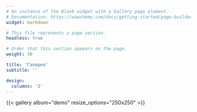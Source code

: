 ```yaml
---
# An instance of the Blank widget with a Gallery page element.
# Documentation: https://wowchemy.com/docs/getting-started/page-builder/
widget: markdown

# This file represents a page section.
headless: true

# Order that this section appears on the page.
weight: 30

title: 'Галерея'
subtitle: ''

design:
  columns: '2'
---
```


{{< gallery album="demo" resize_options="250x250" >}}
